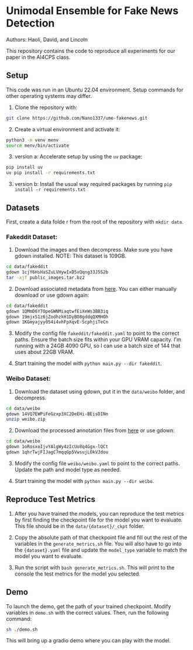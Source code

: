 # Unimodal Ensemble for Fake News Detection

Authors: Haoli, David, and Lincoln

This repository contains the code to reproduce all experiments for our paper in the AI4CPS class. 

## Setup

This code was run in an Ubuntu 22.04 environment. Setup commands for other operating systems may differ.

1. Clone the repository with: 
```bash
git clone https://github.com/Nano1337/ume-fakenews.git
```

2. Create a virtual environment and activate it: 
```bash
python3 -m venv menv
source menv/bin/activate
```

3. version a: Accelerate setup by using the `uv` package: 
```bash
pip install uv
uv pip install -r requirements.txt
```

3. version b: Install the usual way required packages by running `pip install -r requirements.txt`

## Datasets

First, create a data folde  r from the root of the repository with `mkdir data`. 


### Fakeddit Dataset: 

1. Download the images and then decompress. Make sure you have gdown installed. NOTE: This dataset is 109GB.
```bash 
cd data/fakeddit
gdown 1cjY6HsHaSZuLVHywIxD5xQqng33J5S2b
tar -xjf public_images.tar.bz2
```

2. Download associated metadata from [here](https://drive.google.com/drive/folders/18WlBxUf_AHUlWGi4TYuVSdoQtdNht03_?usp=sharing). You can either manually download or use gdown again: 
```bash
cd data/fakeddit
gdown 1QMmD6Y7OpeGWNMiaqtwfEiXeWs3BB3iq
gdown 19mjxS1z6jZodhzkH1DyBO8gddqQXMHOh
gdown 1KGmyajyy054i4vhFpXqvE-ScphjiTeCn
```

3. Modify the config file `fakeddit/fakeddit.yaml` to point to the correct paths. Ensure the batch size fits within your GPU VRAM capacity. I'm running with a 24GB 4090 GPU, so I can use a batch size of 144 that uses about 22GB VRAM.

4. Start training the model with `python main.py --dir fakeddit`. 

### Weibo Dataset: 

1. Download the dataset using gdown, put it in the `data/weibo` folder, and decompress.
```bash
cd data/weibo
gdown 14VQ7EWPiFeGzxp3XC2DeEHi-BEisDINn
unzip weibo.zip
```

2. Download the processed annotation files from [here](https://drive.google.com/drive/folders/1QAD0BbqmHtElqt-pJWxsxdCUau1JW08R?usp=sharing) or use gdown: 
```bash
cd data/weibo
gdown 1oRosxoIjvYAlgWy4zIcUo8q4Ggx-lQCt
gdown 1qhrTwjFIJagC7mqqGp5VwsujLOkVJdou
```

3. Modify the config file `weibo/weibo.yaml` to point to the correct paths. Update the path and model type as needed.

4. Start training the model with `python main.py --dir weibo`.

## Reproduce Test Metrics

1. After you have trained the models, you can reproduce the test metrics by first finding the checkpoint file for the model you want to evaluate. This file should be in the `data/{dataset}/_ckpt` folder. 

2. Copy the absolute path of that checkpoint file and fill out the rest of the variables in the `generate_metrics.sh` file. You will also have to go into the `{dataset}.yaml` file and update the `model_type` variable to match the model you want to evaluate.

3. Run the script with `bash generate_metrics.sh`. This will print to the console the test metrics for the model you selected.

## Demo

To launch the demo, get the path of your trained checkpoint. Modify variables in `demo.sh` with the correct values. Then, run the following command: 
```bash
sh ./demo.sh
```
This will bring up a gradio demo where you can play with the model. 